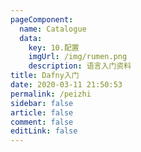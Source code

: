 ```yaml
---
pageComponent: 
  name: Catalogue
  data: 
    key: 10.配置
    imgUrl: /img/rumen.png
    description: 语言入门资料
title: Dafny入门
date: 2020-03-11 21:50:53
permalink: /peizhi
sidebar: false
article: false
comment: false
editLink: false
---
```



